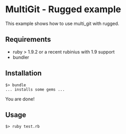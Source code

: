 MultiGit - Rugged example
========================

This example shows how to use multi\_git with rugged.

Requirements
--------------------

  - ruby > 1.9.2 or a recent rubinius with 1.9 support
  - bundler

Installation
--------------------

    $> bundle
    ... installs some gems ...

You are done!

Usage
--------------------

    $> ruby test.rb
